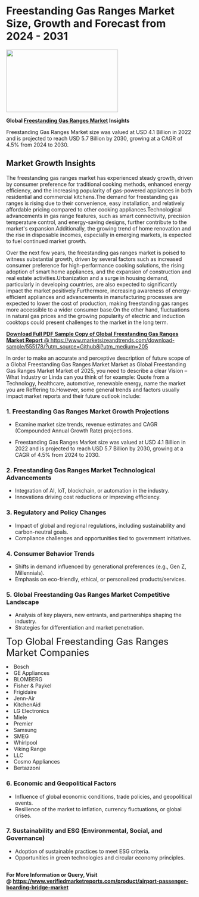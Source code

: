 <H1>Freestanding Gas Ranges Market Size, Growth and Forecast from 2024 - 2031</H1><img class="aligncenter size-medium wp-image-584254" src="https://thirdeyenews.in/wp-content/uploads/2024/09/Global-Market-Research-300x168.jpeg" alt="" width="300" height="168" /><p><strong>Global&nbsp;<a href="https://www.marketsizeandtrends.com/download-sample/555178/?utm_source=Github8j?utm_medium=205">Freestanding Gas Ranges Market</a> Insights</strong></p><p>Freestanding Gas Ranges Market size was valued at USD 4.1 Billion in 2022 and is projected to reach USD 5.7 Billion by 2030, growing at a CAGR of 4.5% from 2024 to 2030.</p><p><h2>Market Growth Insights</h2> <p>The freestanding gas ranges market has experienced steady growth, driven by consumer preference for traditional cooking methods, enhanced energy efficiency, and the increasing popularity of gas-powered appliances in both residential and commercial kitchens.The demand for freestanding gas ranges is rising due to their convenience, easy installation, and relatively affordable pricing compared to other cooking appliances.Technological advancements in gas range features, such as smart connectivity, precision temperature control, and energy-saving designs, further contribute to the market's expansion.Additionally, the growing trend of home renovation and the rise in disposable incomes, especially in emerging markets, is expected to fuel continued market growth.</p> <p><a href="#"></a></p> <p>Over the next few years, the freestanding gas ranges market is poised to witness substantial growth, driven by several factors such as increased consumer preference for high-performance cooking solutions, the rising adoption of smart home appliances, and the expansion of construction and real estate activities.Urbanization and a surge in housing demand, particularly in developing countries, are also expected to significantly impact the market positively.Furthermore, increasing awareness of energy-efficient appliances and advancements in manufacturing processes are expected to lower the cost of production, making freestanding gas ranges more accessible to a wider consumer base.On the other hand, fluctuations in natural gas prices and the growing popularity of electric and induction cooktops could present challenges to the market in the long term.</p> <p><a href="#"></p><p><span class=""><strong>Download Full PDF Sample Copy of Global Freestanding Gas Ranges Market Report</strong> @ <a href="https://www.marketsizeandtrends.com/download-sample/555178/?utm_source=Github8j?utm_medium=205" target="_blank">https://www.marketsizeandtrends.com/download-sample/555178/?utm_source=Github8j?utm_medium=205</a></span></p><p>In order to make an accurate and perceptive description of future scope of a Global&nbsp;Freestanding Gas Ranges Market Market as Global&nbsp;Freestanding Gas Ranges Market Market of 2025, you need to describe a clear Vision &ndash; What Industry or Linda can you think of for example: Quote from a Technology, healthcare, automotive, renewable energy, name the market you are Reffering to.However, some general trends and factors usually impact market reports and their future outlook include:</p><h3>1.&nbsp;<strong>Freestanding Gas Ranges Market Growth Projections</strong></h3><ul><li>Examine market size trends, revenue estimates and CAGR (Compounded Annual Growth Rate) projections.</li><li><p>Freestanding Gas Ranges Market size was valued at USD 4.1 Billion in 2022 and is projected to reach USD 5.7 Billion by 2030, growing at a CAGR of 4.5% from 2024 to 2030.</p></li></ul><h3>2.&nbsp;<strong>Freestanding Gas Ranges Market Technological Advancements</strong></h3><ul><li>Integration of AI, IoT, blockchain, or automation in the industry.</li><li>Innovations driving cost reductions or improving efficiency.</li></ul><h3>3.&nbsp;<strong>Regulatory and Policy Changes</strong></h3><ul><li>Impact of global and regional regulations, including sustainability and carbon-neutral goals.</li><li>Compliance challenges and opportunities tied to government initiatives.</li></ul><h3>4.&nbsp;<strong>Consumer Behavior Trends</strong></h3><ul><li>Shifts in demand influenced by generational preferences (e.g., Gen Z, Millennials).</li><li>Emphasis on eco-friendly, ethical, or personalized products/services.</li></ul><h3>5.&nbsp;<strong>Global Freestanding Gas Ranges Market Competitive Landscape</strong></h3><ul><li>Analysis of key players, new entrants, and partnerships shaping the industry.</li><li>Strategies for differentiation and market penetration.</li></ul><p data-pm-slice="1 1 []"><span style="color: inherit; font-family: inherit; font-size: 25px;">Top Global Freestanding Gas Ranges Market Companies</span></p><div class="" data-test-id=""><p><li>Bosch</li><li> GE Appliances</li><li> BLOMBERG</li><li> Fisher & Paykel</li><li> Frigidaire</li><li> Jenn-Air</li><li> KitchenAid</li><li> LG Electronics</li><li> Miele</li><li> Premier</li><li> Samsung</li><li> SMEG</li><li> Whirlpool</li><li> Viking Range</li><li> LLC</li><li> Cosmo Appliances</li><li> Bertazzoni</li></p></div><h3>6.&nbsp;<strong>Economic and Geopolitical Factors</strong></h3><ul><li>Influence of global economic conditions, trade policies, and geopolitical events.</li><li>Resilience of the market to inflation, currency fluctuations, or global crises.</li></ul><h3>7.&nbsp;<strong>Sustainability and ESG (Environmental, Social, and Governance)</strong></h3><ul><li>Adoption of sustainable practices to meet ESG criteria.</li><li>Opportunities in green technologies and circular economy principles.</li></ul><h2><strong style="font-size: 14px;">For More Information or Query, Visit @&nbsp;</strong><a style="background-color: #ffffff; font-size: 14px;" href="https://www.marketsizeandtrends.com/report/freestanding-gas-ranges-market/" target="_blank">https://www.verifiedmarketreports.com/product/airport-passenger-boarding-bridge-market</a></h2>